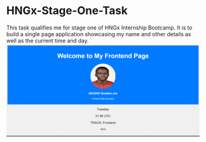 # HNGx-Stage-One-Task
This task qualifies me for stage one of HNGx Internship Bootcamp. It is to build a single page application showcasing my name and other details as well as the current time and day.
![Project Banner](hngx1.png)

